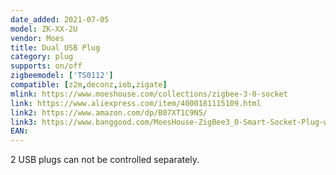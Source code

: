 ```yaml
---
date_added: 2021-07-05
model: ZK-XX-2U
vendor: Moes
title: Dual USB Plug
category: plug
supports: on/off
zigbeemodel: ['TS0112']
compatible: [z2m,deconz,iob,zigate]
mlink: https://www.moeshouse.com/collections/zigbee-3-0-socket
link: https://www.aliexpress.com/item/4000181115109.html
link2: https://www.amazon.com/dp/B07XT1C9N5/
link3: https://www.banggood.com/MoesHouse-ZigBee3_0-Smart-Socket-Plug-with-2-USB-Interface-Remote-Voice-Control-Work-with-SmartThings-Wink-and-Most-ZB-Hub-p-1868264.html
EAN: 
---
```

2 USB plugs can not be controlled separately.
